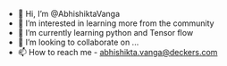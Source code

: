 - 👋 Hi, I’m @AbhishiktaVanga
- 👀 I’m interested in learning more from the community
- 🌱 I’m currently learning python and Tensor flow
- 💞️ I’m looking to collaborate on ...
- 📫 How to reach me - abhishikta.vanga@deckers.com

<!---
AbhishiktaVanga/AbhishiktaVanga is a ✨ special ✨ repository because its `README.md` (this file) appears on your GitHub profile.
You can click the Preview link to take a look at your changes.
--->


